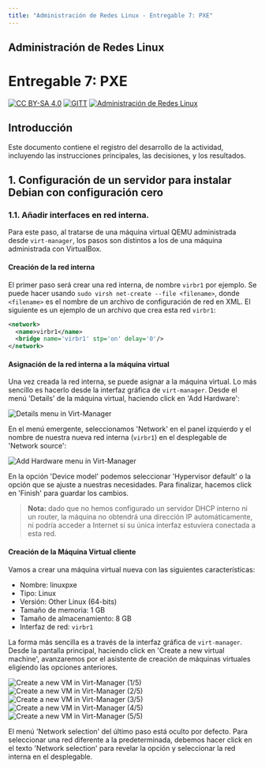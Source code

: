 ```yaml
---
title: "Administración de Redes Linux - Entregable 7: PXE"
---
```


## Administración de Redes Linux

# Entregable 7: PXE

<!-- markdownlint-disable MD053 -->
[![CC BY-SA 4.0][shield-cc-by-sa]][cc-by-sa]
[![GITT][shield-gitt]][gitt]
[![Administración de Redes Linux][shield-lna]][lna]

## Introducción

Este documento contiene el registro del desarrollo de la actividad, incluyendo
las instrucciones principales, las decisiones, y los resultados.

## 1. Configuración de un servidor para instalar Debian con configuración cero

### 1.1. Añadir interfaces en red interna.

Para este paso, al tratarse de una máquina virtual QEMU administrada desde
`virt-manager`, los pasos son distintos a los de una máquina administrada con
VirtualBox.

#### Creación de la red interna

El primer paso será crear una red interna, de nombre `virbr1` por ejemplo. Se
puede hacer usando `sudo virsh net-create --file <filename>`, donde
`<filename>` es el nombre de un archivo de configuración de red en XML. El
siguiente es un ejemplo de un archivo que crea esta red `virbr1`:

```xml
<network>
  <name>virbr1</name>
  <bridge name='virbr1' stp='on' delay='0'/>
</network>
```

#### Asignación de la red interna a la máquina virtual

Una vez creada la red interna, se puede asignar a la máquina virtual. Lo más
sencillo es hacerlo desde la interfaz gráfica de `virt-manager`. Desde el menú
'Details' de la máquina virtual, haciendo click en 'Add Hardware':

![Details menu in Virt-Manager](img/1.1.1-virt-manager-details.png)

En el menú emergente, seleccionamos 'Network' en el panel izquierdo y el nombre
de nuestra nueva red interna (`virbr1`) en el desplegable de 'Network source':

![Add Hardware menu in Virt-Manager](img/1.1.2-virt-manager-add-hardware.png)

En la opción 'Device model' podemos seleccionar 'Hypervisor default' o la
opción que se ajuste a nuestras necesidades. Para finalizar, hacemos click en
'Finish' para guardar los cambios.

> **Nota:** dado que no hemos configurado un servidor DHCP interno ni un
> router, la máquina no obtendrá una dirección IP automáticamente, ni podría
> acceder a Internet si su única interfaz estuviera conectada a esta red.

#### Creación de la Máquina Virtual cliente

Vamos a crear una máquina virtual nueva con las siguientes características:

* Nombre: linuxpxe
* Tipo: Linux
* Versión: Other Linux (64-bits)
* Tamaño de memoria: 1 GB
* Tamaño de almacenamiento: 8 GB
* Interfaz de red: `virbr1`

La forma más sencilla es a través de la interfaz gráfica de `virt-manager`.
Desde la pantalla principal, haciendo click en 'Create a new virtual machine',
avanzaremos por el asistente de creación de máquinas virtuales eligiendo las
opciones anteriores.

![Create a new VM in Virt-Manager (1/5)](img/1.1.3.1-new-mode.png)
![Create a new VM in Virt-Manager (2/5)](img/1.1.3.2-new-os.png)
![Create a new VM in Virt-Manager (3/5)](img/1.1.3.3-new-cpu-ram.png)
![Create a new VM in Virt-Manager (4/5)](img/1.1.3.4-new-disk.png)
![Create a new VM in Virt-Manager (5/5)](img/1.1.3.5-new-overview-network.png)

El menú 'Network selection' del último paso está oculto por defecto. Para
seleccionar una red diferente a la predeterminada, debemos hacer click en el
texto 'Network selection' para revelar la opción y seleccionar la red interna
en el desplegable.

[shield-cc-by-sa]: https://img.shields.io/badge/License-CC%20BY--SA%204.0-lightgrey.svg
[shield-gitt]:     https://img.shields.io/badge/Degree-Telecommunication_Technologies_Engineering_|_UC3M-eee
[shield-lna]:       https://img.shields.io/badge/Course-Linux_Networks_Administration-eee

[cc-by-sa]: https://creativecommons.org/licenses/by-sa/4.0/
[gitt]:     https://uc3m.es/bachelor-degree/telecommunication
[lna]:       https://aplicaciones.uc3m.es/cpa/generaFicha?est=252&plan=445&asig=18467&idioma=2
